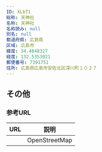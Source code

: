 ```yaml
---
ID: XLbT1
総称: 天神社
名称: 天神社
名称読み: null
別名: null
都道府県: 広島県
区域: 広島市
緯度: 34.4848327
経度: 132.5353021
郵便番号: 7391751
住所: 広島県広島市安佐北区深川町１０２７
---
```


## その他

### 参考URL

| URL | 説明          |
| --- | ------------- |
|     | OpenStreetMap |
